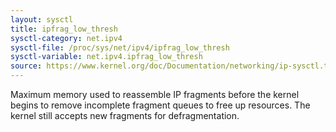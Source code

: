 ```yaml
---
layout: sysctl
title: ipfrag_low_thresh
sysctl-category: net.ipv4
sysctl-file: /proc/sys/net/ipv4/ipfrag_low_thresh
sysctl-variable: net.ipv4.ipfrag_low_thresh
source: https://www.kernel.org/doc/Documentation/networking/ip-sysctl.txt
---
```

Maximum memory used to reassemble IP fragments before the kernel
begins to remove incomplete fragment queues to free up resources.
The kernel still accepts new fragments for defragmentation.


